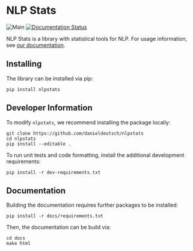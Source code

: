 # NLP Stats
![Main](https://github.com/danieldeutsch/nlpstats/workflows/Main/badge.svg?branch=main&event=push)
[![Documentation Status](https://readthedocs.org/projects/nlpstats/badge/?version=latest)](https://nlpstats.readthedocs.io/en/latest/?badge=latest)

NLP Stats is a library with statistical tools for NLP.
For usage information, see [our documentation](https://nlpstats.readthedocs.io/en/latest/index.html).

## Installing
The library can be installed via pip:
```shell script
pip install nlpstats
```

## Developer Information
To modify `nlpstats`, we recommend installing the package locally:
```shell script
git clone https://github.com/danieldeutsch/nlpstats
cd nlpstats
pip install --editable .
```

To run unit tests and code formatting, install the additional development requirements:
```shell script
pip install -r dev-requirements.txt
```

## Documentation
Building the documentation requires further packages to be installed:
```shell script
pip install -r docs/requirements.txt
```

Then, the documentation can be build via:
```shell script
cd docs
make html
```